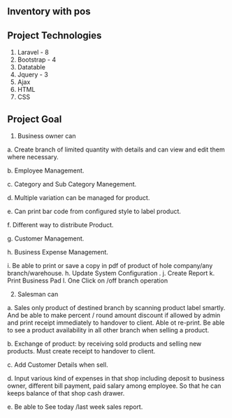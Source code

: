 

## Inventory with pos

## Project Technologies 
1.	Laravel  - 8
2.	Bootstrap - 4
3.	Datatable
4.	Jquery - 3
5.	Ajax
6.	HTML
4.	CSS

## Project Goal

1.	Business owner can 

a.	Create branch of limited quantity with details and can view and edit them where necessary.

b.	Employee Management. 

c.	Category and Sub Category Manegement. 

d.	Multiple variation can be managed for product. 

e.	Can print bar code from configured style to label product. 

f.	Different way to distribute Product. 

g.	Customer Management.  

h.	Business Expense Management. 

i.	Be able to print or save a copy in pdf  of product of hole company/any branch/warehouse. 
h.  Update System Configuration .
j.  Create Report 
k.  Print Business Pad
l.  One Click on /off branch operation



2.	Salesman can

a.	Sales only product of destined branch by scanning product label smartly.  And be able to make percent / round amount  discount if allowed by admin and print receipt immediately to handover to client. Able ot re-print. Be able to see a product availability in all other branch when selling a product.

b.	Exchange of product:  by receiving sold products and selling new products. Must create receipt to handover to client.

c.	Add Customer Details when sell.

d.	Input  various  kind of expenses in that shop including deposit to business owner,  different bill payment, paid salary among employee. So that  he can keeps  balance of that shop  cash drawer.   

e.	Be able to See today /last week sales report.

